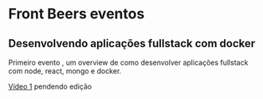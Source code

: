 # Front Beers eventos

## Desenvolvendo aplicações fullstack com docker

Primeiro evento , um overview de como desenvolver aplicações fullstack com node, react, mongo e docker.

[Vídeo 1](https://www.youtube.com/watch?v=crd4cQkY4DM) pendendo edição